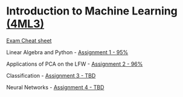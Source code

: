 # Introduction to Machine Learning [(4ML3)](https://experts.mcmaster.ca/display/award-introduction-to-machine-learning-compsci-4ml3)

[Exam Cheat sheet](https://github.com/tdh424/CoputerscienceEconomics/blob/Introduction-to-Machine-Learning/ML%20cheat%20sheet.pdf)

Linear Algebra and Python - [Assignment 1 - 95%](https://github.com/tdh424/CoputerscienceEconomics/blob/Introduction-to-Machine-Learning/ML%20assignment%20with%20code.pdf)

Applications of PCA on the LFW - [Assignment 2 - 96%](https://github.com/tdh424/CoputerscienceEconomics/blob/Introduction-to-Machine-Learning/400550580%20(1).ipynb)

Classification - [Assignment 3 - TBD](https://github.com/tdh424/CoputerscienceEconomics/blob/Introduction-to-Machine-Learning/Copy_of_Fall23_4ML3_A3_Questions.ipynb)

Neural Networks - [Assignment 4 - TBD](https://github.com/tdh424/CoputerscienceEconomics/blob/Introduction-to-Machine-Learning/4ML3_F23_A4%20(1).ipynb)

